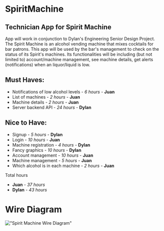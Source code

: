 # SpiritMachine
## Technician App for Spirit Machine

App will work in conjunction to Dylan's Engineering Senior Design Project. The Spirit Machine is an alcohol vending machine that mixes cocktails for bar patrons. This app will be used by the bar's management to check on the status of its Spirit's machines. Its functionalities will be including (but not limited to) account/machine management, see machine details, get alerts (notifications) when an liquor/liquid is low.

## Must Haves:
- Notifications of low alcohol levels - *6 hours* - **Juan**
- List of machines - *2 hours* - **Juan**
- Machine details - *2 hours* - **Juan**
- Server backend API - *24 hours* - **Dylan**
  
## Nice to Have:
- Signup - *5 hours* - **Dylan**
- Login - *10 hours* - **Juan**
- Machine registration - *4 hours* - **Dylan**
- Fancy graphics - *10 hours* - **Dylan**
- Account management - *10 hours* - **Juan**
- Machine management - *5 hours* - **Juan**
- Which alcohol is in each machine - *2 hours* - **Juan**
  
Total hours
- **Juan** - *37 hours*
- **Dylan** - *43 hours*
  
# Wire Diagram
  !["Spirit Machine Wire Diagram"](https://github.com/sealsurlaw/SpiritMachine/blob/master/SpiritWire.png?raw=true)
  

 
